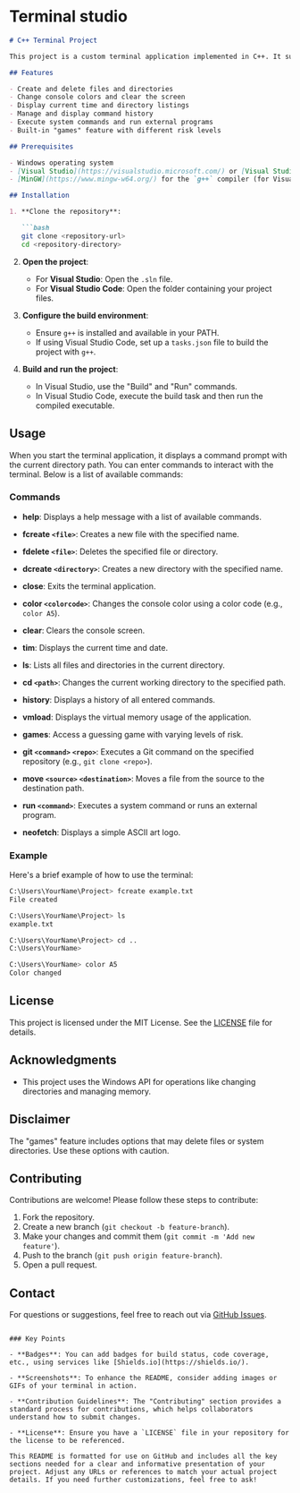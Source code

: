 # Terminal studio


```markdown
# C++ Terminal Project

This project is a custom terminal application implemented in C++. It supports various commands for interacting with the filesystem and performing other operations. The terminal is designed to run on Windows and can be built using Visual Studio or Visual Studio Code with the `g++` compiler.

## Features

- Create and delete files and directories
- Change console colors and clear the screen
- Display current time and directory listings
- Manage and display command history
- Execute system commands and run external programs
- Built-in "games" feature with different risk levels

## Prerequisites

- Windows operating system
- [Visual Studio](https://visualstudio.microsoft.com/) or [Visual Studio Code](https://code.visualstudio.com/)
- [MinGW](https://www.mingw-w64.org/) for the `g++` compiler (for Visual Studio Code)

## Installation

1. **Clone the repository**:

   ```bash
   git clone <repository-url>
   cd <repository-directory>
   ```

2. **Open the project**:

   - For **Visual Studio**: Open the `.sln` file.
   - For **Visual Studio Code**: Open the folder containing your project files.

3. **Configure the build environment**:

   - Ensure `g++` is installed and available in your PATH.
   - If using Visual Studio Code, set up a `tasks.json` file to build the project with `g++`.

4. **Build and run the project**:

   - In Visual Studio, use the "Build" and "Run" commands.
   - In Visual Studio Code, execute the build task and then run the compiled executable.

## Usage

When you start the terminal application, it displays a command prompt with the current directory path. You can enter commands to interact with the terminal. Below is a list of available commands:

### Commands

- **help**: Displays a help message with a list of available commands.

- **fcreate `<file>`**: Creates a new file with the specified name.

- **fdelete `<file>`**: Deletes the specified file or directory.

- **dcreate `<directory>`**: Creates a new directory with the specified name.

- **close**: Exits the terminal application.

- **color `<colorcode>`**: Changes the console color using a color code (e.g., `color A5`).

- **clear**: Clears the console screen.

- **tim**: Displays the current time and date.

- **ls**: Lists all files and directories in the current directory.

- **cd `<path>`**: Changes the current working directory to the specified path.

- **history**: Displays a history of all entered commands.

- **vmload**: Displays the virtual memory usage of the application.

- **games**: Access a guessing game with varying levels of risk.

- **git `<command>` `<repo>`**: Executes a Git command on the specified repository (e.g., `git clone <repo>`).

- **move `<source>` `<destination>`**: Moves a file from the source to the destination path.

- **run `<command>`**: Executes a system command or runs an external program.

- **neofetch**: Displays a simple ASCII art logo.

### Example

Here's a brief example of how to use the terminal:

```bash
C:\Users\YourName\Project> fcreate example.txt
File created

C:\Users\YourName\Project> ls
example.txt

C:\Users\YourName\Project> cd ..
C:\Users\YourName>

C:\Users\YourName> color A5
Color changed
```

## License

This project is licensed under the MIT License. See the [LICENSE](LICENSE) file for details.

## Acknowledgments

- This project uses the Windows API for operations like changing directories and managing memory.

## Disclaimer

The "games" feature includes options that may delete files or system directories. Use these options with caution.

## Contributing

Contributions are welcome! Please follow these steps to contribute:

1. Fork the repository.
2. Create a new branch (`git checkout -b feature-branch`).
3. Make your changes and commit them (`git commit -m 'Add new feature'`).
4. Push to the branch (`git push origin feature-branch`).
5. Open a pull request.

## Contact

For questions or suggestions, feel free to reach out via [GitHub Issues](https://github.com/kaskil12/TerminalStudio/issues).

```

### Key Points

- **Badges**: You can add badges for build status, code coverage, etc., using services like [Shields.io](https://shields.io/).
  
- **Screenshots**: To enhance the README, consider adding images or GIFs of your terminal in action.

- **Contribution Guidelines**: The "Contributing" section provides a standard process for contributions, which helps collaborators understand how to submit changes.

- **License**: Ensure you have a `LICENSE` file in your repository for the license to be referenced.

This README is formatted for use on GitHub and includes all the key sections needed for a clear and informative presentation of your project. Adjust any URLs or references to match your actual project details. If you need further customizations, feel free to ask!
